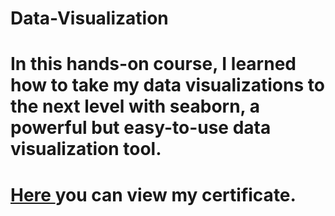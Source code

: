 # Data-Visualization
# In this hands-on course, I learned how to take my data visualizations to the next level with seaborn, a powerful but easy-to-use data visualization tool.

# <a href="https://www.kaggle.com/learn/certification/liliamahdid/data-visualization"> Here </a> you can view my certificate.
